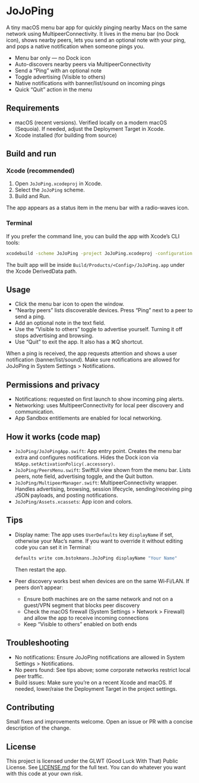 # JoJoPing

A tiny macOS menu bar app for quickly pinging nearby Macs on the same network using MultipeerConnectivity. It lives in the menu bar (no Dock icon), shows nearby peers, lets you send an optional note with your ping, and pops a native notification when someone pings you.

- Menu bar only — no Dock icon
- Auto-discovers nearby peers via MultipeerConnectivity
- Send a “Ping” with an optional note
- Toggle advertising (Visible to others)
- Native notifications with banner/list/sound on incoming pings
- Quick “Quit” action in the menu

## Requirements

- macOS (recent versions). Verified locally on a modern macOS (Sequoia). If needed, adjust the Deployment Target in Xcode.
- Xcode installed (for building from source)

## Build and run

### Xcode (recommended)
1. Open `JoJoPing.xcodeproj` in Xcode.
2. Select the `JoJoPing` scheme.
3. Build and Run.

The app appears as a status item in the menu bar with a radio-waves icon.

### Terminal
If you prefer the command line, you can build the app with Xcode’s CLI tools:

```zsh
xcodebuild -scheme JoJoPing -project JoJoPing.xcodeproj -configuration Release build
```

The built app will be inside `Build/Products/<Config>/JoJoPing.app` under the Xcode DerivedData path.

## Usage

- Click the menu bar icon to open the window.
- “Nearby peers” lists discoverable devices. Press “Ping” next to a peer to send a ping.
- Add an optional note in the text field.
- Use the “Visible to others” toggle to advertise yourself. Turning it off stops advertising and browsing.
- Use “Quit” to exit the app. It also has a ⌘Q shortcut.

When a ping is received, the app requests attention and shows a user notification (banner/list/sound). Make sure notifications are allowed for JoJoPing in System Settings > Notifications.

## Permissions and privacy

- Notifications: requested on first launch to show incoming ping alerts.
- Networking: uses MultipeerConnectivity for local peer discovery and communication.
- App Sandbox entitlements are enabled for local networking.

## How it works (code map)

- `JoJoPing/JoJoPingApp.swift`: App entry point. Creates the menu bar extra and configures notifications. Hides the Dock icon via `NSApp.setActivationPolicy(.accessory)`.
- `JoJoPing/PeersMenu.swift`: SwiftUI view shown from the menu bar. Lists peers, note field, advertising toggle, and the Quit button.
- `JoJoPing/MultipeerManager.swift`: MultipeerConnectivity wrapper. Handles advertising, browsing, session lifecycle, sending/receiving ping JSON payloads, and posting notifications.
- `JoJoPing/Assets.xcassets`: App icon and colors.

## Tips

- Display name: The app uses `UserDefaults` key `displayName` if set, otherwise your Mac’s name. If you want to override it without editing code you can set it in Terminal:

  ```zsh
  defaults write com.bstokmans.JoJoPing displayName "Your Name"
  ```

  Then restart the app.

- Peer discovery works best when devices are on the same Wi‑Fi/LAN. If peers don’t appear:
  - Ensure both machines are on the same network and not on a guest/VPN segment that blocks peer discovery
  - Check the macOS firewall (System Settings > Network > Firewall) and allow the app to receive incoming connections
  - Keep “Visible to others” enabled on both ends

## Troubleshooting

- No notifications: Ensure JoJoPing notifications are allowed in System Settings > Notifications.
- No peers found: See tips above; some corporate networks restrict local peer traffic.
- Build issues: Make sure you’re on a recent Xcode and macOS. If needed, lower/raise the Deployment Target in the project settings.

## Contributing

Small fixes and improvements welcome. Open an issue or PR with a concise description of the change.

## License

This project is licensed under the GLWT (Good Luck With That) Public License. See [LICENSE.md](LICENSE.md) for the full text. You can do whatever you want with this code at your own risk.